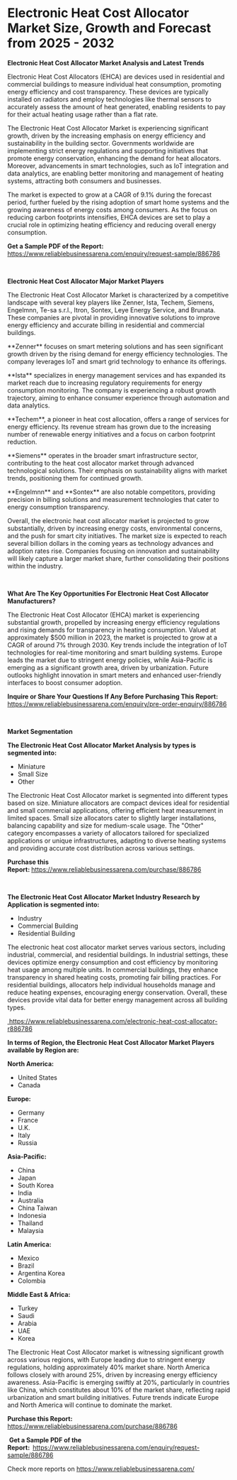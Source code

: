 <p><h1>Electronic Heat Cost Allocator Market Size, Growth and Forecast from 2025 - 2032</h1></p><p><strong>Electronic Heat Cost Allocator Market Analysis and Latest Trends</strong></p>
<p><p>Electronic Heat Cost Allocators (EHCA) are devices used in residential and commercial buildings to measure individual heat consumption, promoting energy efficiency and cost transparency. These devices are typically installed on radiators and employ technologies like thermal sensors to accurately assess the amount of heat generated, enabling residents to pay for their actual heating usage rather than a flat rate.</p><p>The Electronic Heat Cost Allocator Market is experiencing significant growth, driven by the increasing emphasis on energy efficiency and sustainability in the building sector. Governments worldwide are implementing strict energy regulations and supporting initiatives that promote energy conservation, enhancing the demand for heat allocators. Moreover, advancements in smart technologies, such as IoT integration and data analytics, are enabling better monitoring and management of heating systems, attracting both consumers and businesses.</p><p>The market is expected to grow at a CAGR of 9.1% during the forecast period, further fueled by the rising adoption of smart home systems and the growing awareness of energy costs among consumers. As the focus on reducing carbon footprints intensifies, EHCA devices are set to play a crucial role in optimizing heating efficiency and reducing overall energy consumption.</p></p>
<p><strong>Get a Sample PDF of the Report:&nbsp;</strong> <a href="https://www.reliablebusinessarena.com/enquiry/request-sample/886786?utm_campaign=2381&utm_medium=2&utm_source=Github&utm_content=ia&utm_term=17022025&utm_id=electronic-heat-cost-allocator">https://www.reliablebusinessarena.com/enquiry/request-sample/886786</a></p>
<p>&nbsp;</p>
<p><strong>Electronic Heat Cost Allocator Major Market Players</strong></p>
<p><p>The Electronic Heat Cost Allocator Market is characterized by a competitive landscape with several key players like Zenner, Ista, Techem, Siemens, Engelmnn, Te-sa s.r.l., Itron, Sontex, Leye Energy Service, and Brunata. These companies are pivotal in providing innovative solutions to improve energy efficiency and accurate billing in residential and commercial buildings.</p><p>**Zenner** focuses on smart metering solutions and has seen significant growth driven by the rising demand for energy efficiency technologies. The company leverages IoT and smart grid technology to enhance its offerings.</p><p>**Ista** specializes in energy management services and has expanded its market reach due to increasing regulatory requirements for energy consumption monitoring. The company is experiencing a robust growth trajectory, aiming to enhance consumer experience through automation and data analytics.</p><p>**Techem**, a pioneer in heat cost allocation, offers a range of services for energy efficiency. Its revenue stream has grown due to the increasing number of renewable energy initiatives and a focus on carbon footprint reduction.</p><p>**Siemens** operates in the broader smart infrastructure sector, contributing to the heat cost allocator market through advanced technological solutions. Their emphasis on sustainability aligns with market trends, positioning them for continued growth.</p><p>**Engelmnn** and **Sontex** are also notable competitors, providing precision in billing solutions and measurement technologies that cater to energy consumption transparency.</p><p>Overall, the electronic heat cost allocator market is projected to grow substantially, driven by increasing energy costs, environmental concerns, and the push for smart city initiatives. The market size is expected to reach several billion dollars in the coming years as technology advances and adoption rates rise. Companies focusing on innovation and sustainability will likely capture a larger market share, further consolidating their positions within the industry.</p></p>
<p>&nbsp;</p>
<p><strong>What Are The Key Opportunities For Electronic Heat Cost Allocator Manufacturers?</strong></p>
<p><p>The Electronic Heat Cost Allocator (EHCA) market is experiencing substantial growth, propelled by increasing energy efficiency regulations and rising demands for transparency in heating consumption. Valued at approximately $500 million in 2023, the market is projected to grow at a CAGR of around 7% through 2030. Key trends include the integration of IoT technologies for real-time monitoring and smart building systems. Europe leads the market due to stringent energy policies, while Asia-Pacific is emerging as a significant growth area, driven by urbanization. Future outlooks highlight innovation in smart meters and enhanced user-friendly interfaces to boost consumer adoption.</p></p>
<p><strong>Inquire or Share Your Questions If Any Before Purchasing This Report:</strong> <a href="https://www.reliablebusinessarena.com/enquiry/pre-order-enquiry/886786?utm_campaign=2381&utm_medium=2&utm_source=Github&utm_content=ia&utm_term=17022025&utm_id=electronic-heat-cost-allocator">https://www.reliablebusinessarena.com/enquiry/pre-order-enquiry/886786</a></p>
<p>&nbsp;</p>
<p><strong>Market Segmentation</strong></p>
<p><strong>The Electronic Heat Cost Allocator Market Analysis by types is segmented into:</strong></p>
<p><ul><li>Miniature</li><li>Small Size</li><li>Other</li></ul></p>
<p><p>The Electronic Heat Cost Allocator market is segmented into different types based on size. Miniature allocators are compact devices ideal for residential and small commercial applications, offering efficient heat measurement in limited spaces. Small size allocators cater to slightly larger installations, balancing capability and size for medium-scale usage. The "Other" category encompasses a variety of allocators tailored for specialized applications or unique infrastructures, adapting to diverse heating systems and providing accurate cost distribution across various settings.</p></p>
<p><strong>Purchase this Report:&nbsp;</strong><a href="https://www.reliablebusinessarena.com/purchase/886786?utm_campaign=2381&utm_medium=2&utm_source=Github&utm_content=ia&utm_term=17022025&utm_id=electronic-heat-cost-allocator">https://www.reliablebusinessarena.com/purchase/886786</a></p>
<p>&nbsp;</p>
<p><strong>The Electronic Heat Cost Allocator Market Industry Research by Application is segmented into:</strong></p>
<p><ul><li>Industry</li><li>Commercial Building</li><li>Residential Building</li></ul></p>
<p><p>The electronic heat cost allocator market serves various sectors, including industrial, commercial, and residential buildings. In industrial settings, these devices optimize energy consumption and cost efficiency by monitoring heat usage among multiple units. In commercial buildings, they enhance transparency in shared heating costs, promoting fair billing practices. For residential buildings, allocators help individual households manage and reduce heating expenses, encouraging energy conservation. Overall, these devices provide vital data for better energy management across all building types.</p></p>
<p><a href="https://www.reliablebusinessarena.com/electronic-heat-cost-allocator-r886786?utm_campaign=2381&utm_medium=2&utm_source=Github&utm_content=ia&utm_term=17022025&utm_id=electronic-heat-cost-allocator">&nbsp;https://www.reliablebusinessarena.com/electronic-heat-cost-allocator-r886786</a></p>
<p><strong>In terms of Region, the Electronic Heat Cost Allocator Market Players available by Region are:</strong></p>
<p>
    <p> <strong> North America: </strong>
        <ul>
            <li>United States</li>
            <li>Canada</li>
        </ul>
        </p> 
    <p> <strong> Europe: </strong>
        <ul>
            <li>Germany</li>
            <li>France</li>
            <li>U.K.</li>
            <li>Italy</li>
            <li>Russia</li>
        </ul>
        </p> 
    <p> <strong> Asia-Pacific: </strong>
        <ul>
            <li>China</li>
            <li>Japan</li>
            <li>South Korea</li>
            <li>India</li>
            <li>Australia</li>
            <li>China Taiwan</li>
            <li>Indonesia</li>
            <li>Thailand</li>
            <li>Malaysia</li>
        </ul>
        </p> 
    <p> <strong> Latin America: </strong>
        <ul>
            <li>Mexico</li>
            <li>Brazil</li>
            <li>Argentina Korea</li>
            <li>Colombia</li>
        </ul>
        </p> 
    <p> <strong> Middle East & Africa: </strong>
        <ul>
            <li>Turkey</li>
            <li>Saudi</li>
            <li>Arabia</li>
            <li>UAE</li>
            <li>Korea</li>
        </ul>
    </p>
    </p>
<p><p>The Electronic Heat Cost Allocator market is witnessing significant growth across various regions, with Europe leading due to stringent energy regulations, holding approximately 40% market share. North America follows closely with around 25%, driven by increasing energy efficiency awareness. Asia-Pacific is emerging swiftly at 20%, particularly in countries like China, which constitutes about 10% of the market share, reflecting rapid urbanization and smart building initiatives. Future trends indicate Europe and North America will continue to dominate the market.</p></p>
<p><strong>Purchase this Report: </strong><a href="https://www.reliablebusinessarena.com/purchase/886786?utm_campaign=2381&utm_medium=2&utm_source=Github&utm_content=ia&utm_term=17022025&utm_id=electronic-heat-cost-allocator">https://www.reliablebusinessarena.com/purchase/886786</a></p>
<p>&nbsp;<strong>Get a Sample PDF of the Report:&nbsp;&nbsp;</strong><a href="https://www.reliablebusinessarena.com/enquiry/request-sample/886786?utm_campaign=2381&utm_medium=2&utm_source=Github&utm_content=ia&utm_term=17022025&utm_id=electronic-heat-cost-allocator">https://www.reliablebusinessarena.com/enquiry/request-sample/886786</a></p>
<p><strong></strong></p>
<p>Check more reports on <a href="https://www.reliablebusinessarena.com/?utm_campaign=2381&utm_medium=2&utm_source=Github&utm_content=ia&utm_term=17022025&utm_id=electronic-heat-cost-allocator">https://www.reliablebusinessarena.com/</a></p>